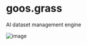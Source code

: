 # goos.grass
AI dataset management engine

![image](https://github.com/bytegoose/goos.grass/assets/3196457/d9c461f3-2d57-45c6-8bb5-37c7d0a57b1a)

